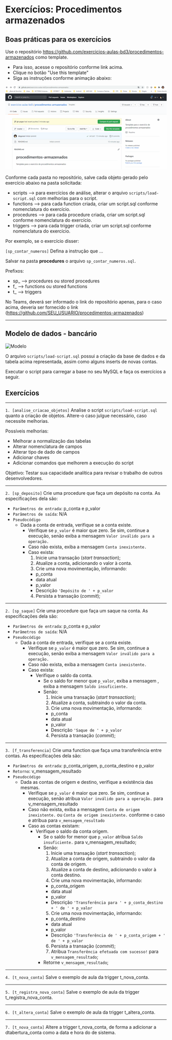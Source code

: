 # Exercícios: Procedimentos armazenados

## Boas práticas para os exercícios

Use o repositório <https://github.com/exercicios-aulas-bd3/procedimentos-armazenados> como template.

* Para isso, acesse o repositório conforme link acima.
* Clique no botão "Use this template"
* Siga as instruções conforme animação abaixo:

![Passos](../content/image/016.gif)

Conforme cada pasta no repositório, salve cada objeto gerado pelo exercício abaixo na pasta solicitada:

* scripts --> para exercícios de análise, alterar o arquivo `scripts/load-script.sql` com melhorias para o script.
* functions --> para cada function criada, criar um script.sql conforme nomenclatura do exercício.
* procedures --> para cada procedure criada, criar um script.sql conforme nomenclatura do exercício.
* triggers --> para cada trigger criada, criar um script.sql conforme nomenclatura do exercício.

Por exemplo, se o exercício disser:

```[sp_contar_numeros]``` Defina a instrução que ...

Salvar na pasta **procedures** o arquivo `sp_contar_numeros.sql`.

Prefixos:

* sp_ --> procedures ou stored procedures
* f_ --> functions ou stored functions
* t_ --> triggers

No Teams, deverá ser informado o link do repositório apenas, para o caso acima, deveria ser fornecido o link (<https://github.com/SEU_USUARIO/procedimentos-armazenados>)

---

## Modelo de dados - bancário

![Modelo](../content/image/017.png)

O arquivo `scripts/load-script.sql` possui a criação da base de dados e da tabela acima representada, assim como alguns inserts de novas contas.

Executar o script para carregar a base no seu MySQL e faça os exercícios a seguir.

## Exercícios

---

`1. [analise_criacao_objetos]` Analise o script `scripts/load-script.sql` quanto a criação de objetos. Altere-o caso julgue necessário, caso necessite melhorias.

Possíveis melhorias:

* Melhorar a normalização das tabelas
* Alterar nomenclatura de campos
* Alterar tipo de dado de campos
* Adicionar chaves
* Adicionar comandos que melhorem a execução do script

Objetivo: Testar sua capacidade analítica para revisar o trabalho de outros desenvolvedores.

---
`2. [sp_deposito]` Crie uma procedure que faça um depósito na conta. As especificações dela são:

* `Parâmetros de entrada`: p_conta e p_valor
* `Parâmetros de saída`: N/A
* `Pseudocódigo`
  * Dada a conta de entrada, verifique se a conta existe.
    * Verifique se `p_valor` é maior que zero. Se sim, continue a execução, senão exiba a mensagem `Valor inválido para a operação.`
    * Caso não exista, exiba a mensagem `Conta inexistente.`
    * Caso exista:
      1. Inicie uma transação (_start transaction_);
      2. Atualize a conta, adicionando o valor à conta.
      3. Crie uma nova movimentação, informando:
        - p_conta
        - data atual
        - p_valor
        - Descrição `'Depósito de ' + p_valor`
      4. Persista a transação (_commit_);

---
`2. [sp_saque]` Crie uma procedure que faça um saque na conta. As especificações dela são:

* `Parâmetros de entrada`: p_conta e p_valor
* `Parâmetros de saída`: N/A
* `Pseudocódigo`
  * Dada a conta de entrada, verifique se a conta existe.
    * Verifique se `p_valor` é maior que zero. Se sim, continue a execução, senão exiba a mensagem `Valor inválido para a operação.`  
    * Caso não exista, exiba a mensagem `Conta inexistente.`
    * Caso exista:
      * Verifique o saldo da conta. 
        * Se o saldo for menor que `p_valor`, exiba a mensagem , exiba a mensagem `Saldo insuficiente.`
        * Senão:
          1. Inicie uma transação (_start transaction_);
          2. Atualize a conta, subtraindo o valor da conta.
          3. Crie uma nova movimentação, informando:
            - p_conta
            - data atual
            - p_valor
            - Descrição `'Saque de ' + p_valor`
          4. Persista a transação (_commit_);

---
`3. [f_transferencia]` Crie uma function que faça uma transferência entre contas. As especificações dela são:

* `Parâmetros de entrada`: p_conta_origem, p_conta_destino e p_valor
* `Retorno`: v_mensagem_resultado
* `Pseudocódigo`
  * Dada as contas de origem e destino, verifique a existência das mesmas.
    * Verifique se `p_valor` é maior que zero. Se sim, continue a execução, senão atribua `Valor inválido para a operação.` para v_mensagem_resultado
    * Caso não exista, exiba a mensagem `Conta de origem inexistente.` ou `Conta de origem inexistente.` conforme o caso e atribua para `v_mensagem_resultado`
    * Caso as contas existam:
      * Verifique o saldo da conta origem. 
        * Se o saldo for menor que `p_valor` atribua `Saldo insuficiente.` para v_mensagem_resultado;
        * Senão:
          1. Inicie uma transação (_start transaction_);
          2. Atualize a conta de origem, subtraindo o valor da conta de origem.
          3. Atualize a conta de destino, adicionando o valor à conta destino.
          4. Crie uma nova movimentação, informando:
            - p_conta_origem
            - data atual
            - p_valor
            - Descrição `'Transferência para ' + p_conta_destino + ' de ' + p_valor`
          5. Crie uma nova movimentação, informando:
            - p_conta_destino
            - data atual
            - p_valor
            - Descrição `'Transferência de ' + p_conta_origem + ' de ' + p_valor`            
          6. Persista a transação (_commit_);
          7. Atribua `Transferência efetuada com sucesso!` para `v_mensagem_resultado`;
        * Retorne `v_mensagem_resultado`;

---
`4. [t_nova_conta]` Salve o exemplo de aula da trigger t_nova_conta.

---
`5. [t_registra_nova_conta]` Salve o exemplo de aula da trigger t_registra_nova_conta.

---
`6. [t_altera_conta]` Salve o exemplo de aula da trigger t_altera_conta.

---
`7. [t_nova_conta]` Altere a trigger t_nova_conta, de forma a adicionar a dtabertura_conta como a data e hora do de sistema.
